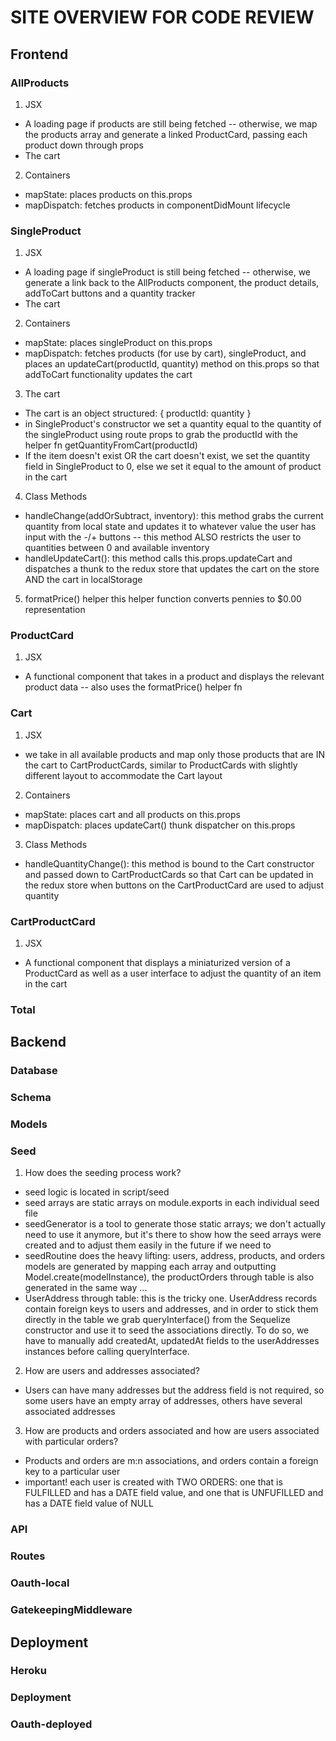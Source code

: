 # SITE OVERVIEW FOR CODE REVIEW

## Frontend

### AllProducts

1.  JSX

* A loading page if products are still being fetched -- otherwise, we map the products array and generate a linked ProductCard, passing each product down through props
* The cart

2.  Containers

* mapState: places products on this.props
* mapDispatch: fetches products in componentDidMount lifecycle

### SingleProduct

1.  JSX

* A loading page if singleProduct is still being fetched -- otherwise, we generate a link back to the AllProducts component, the product details, addToCart buttons and a quantity tracker
* The cart

2.  Containers

* mapState: places singleProduct on this.props
* mapDispatch: fetches products (for use by cart), singleProduct, and places an updateCart(productId, quantity) method on this.props so that addToCart functionality updates the cart

3.  The cart

* The cart is an object structured: { productId: quantity }
* in SingleProduct's constructor we set a quantity equal to the quantity of the singleProduct using route props to grab the productId with the helper fn getQuantityFromCart(productId)
* If the item doesn't exist OR the cart doesn't exist, we set the quantity field in SingleProduct to 0, else we set it equal to the amount of product in the cart

4.  Class Methods

* handleChange(addOrSubtract, inventory): this method grabs the current quantity from local state and updates it to whatever value the user has input with the -/+ buttons -- this method ALSO restricts the user to quantities between 0 and available inventory
* handleUpdateCart(): this method calls this.props.updateCart and dispatches a thunk to the redux store that updates the cart on the store AND the cart in localStorage

5.  formatPrice() helper
    this helper function converts pennies to $0.00 representation

### ProductCard

1.  JSX

* A functional component that takes in a product and displays the relevant product data -- also uses the formatPrice() helper fn

### Cart

1.  JSX

* we take in all available products and map only those products that are IN the cart to CartProductCards, similar to ProductCards with slightly different layout to accommodate the Cart layout

2.  Containers

* mapState: places cart and all products on this.props
* mapDispatch: places updateCart() thunk dispatcher on this.props

3.  Class Methods

* handleQuantityChange(): this method is bound to the Cart constructor and passed down to CartProductCards so that Cart can be updated in the redux store when buttons on the CartProductCard are used to adjust quantity

### CartProductCard

1.  JSX

* A functional component that displays a miniaturized version of a ProductCard as well as a user interface to adjust the quantity of an item in the cart

### Total

## Backend

### Database

### Schema

### Models

### Seed

1.  How does the seeding process work?

* seed logic is located in script/seed
* seed arrays are static arrays on module.exports in each individual seed file
* seedGenerator is a tool to generate those static arrays; we don't actually need to use it anymore, but it's there to show how the seed arrays were created and to adjust them easily in the future if we need to
* seedRoutine does the heavy lifting: users, address, products, and orders models are generated by mapping each array and outputting Model.create(modelInstance), the productOrders through table is also generated in the same way ...
* UserAddress through table: this is the tricky one. UserAddress records contain foreign keys to users and addresses, and in order to stick them directly in the table we grab queryInterface() from the Sequelize constructor and use it to seed the associations directly. To do so, we have to manually add createdAt, updatedAt fields to the userAddresses instances before calling queryInterface.

2.  How are users and addresses associated?

* Users can have many addresses but the address field is not required, so some users have an empty array of addresses, others have several associated addresses

3.  How are products and orders associated and how are users associated with particular orders?

* Products and orders are m:n associations, and orders contain a foreign key to a particular user
* important! each user is created with TWO ORDERS: one that is FULFILLED and has a DATE field value, and one that is UNFUFILLED and has a DATE field value of NULL

### API

### Routes

### Oauth-local

### GatekeepingMiddleware

## Deployment

### Heroku

### Deployment

### Oauth-deployed
